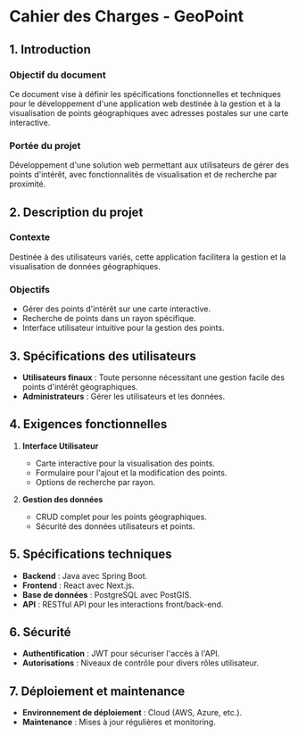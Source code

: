# Cahier des Charges - GeoPoint

## 1. Introduction

### Objectif du document
Ce document vise à définir les spécifications fonctionnelles et techniques pour le développement d'une application web destinée à la gestion et à la visualisation de points géographiques avec adresses postales sur une carte interactive.

### Portée du projet
Développement d'une solution web permettant aux utilisateurs de gérer des points d'intérêt, avec fonctionnalités de visualisation et de recherche par proximité.

## 2. Description du projet

### Contexte
Destinée à des utilisateurs variés, cette application facilitera la gestion et la visualisation de données géographiques.

### Objectifs
- Gérer des points d'intérêt sur une carte interactive.
- Recherche de points dans un rayon spécifique.
- Interface utilisateur intuitive pour la gestion des points.

## 3. Spécifications des utilisateurs

- **Utilisateurs finaux** : Toute personne nécessitant une gestion facile des points d'intérêt géographiques.
- **Administrateurs** : Gérer les utilisateurs et les données.

## 4. Exigences fonctionnelles

1. **Interface Utilisateur**
   - Carte interactive pour la visualisation des points.
   - Formulaire pour l'ajout et la modification des points.
   - Options de recherche par rayon.

2. **Gestion des données**
   - CRUD complet pour les points géographiques.
   - Sécurité des données utilisateurs et points.

## 5. Spécifications techniques

- **Backend** : Java avec Spring Boot.
- **Frontend** : React avec Next.js.
- **Base de données** : PostgreSQL avec PostGIS.
- **API** : RESTful API pour les interactions front/back-end.

## 6. Sécurité

- **Authentification** : JWT pour sécuriser l'accès à l'API.
- **Autorisations** : Niveaux de contrôle pour divers rôles utilisateur.

## 7. Déploiement et maintenance

- **Environnement de déploiement** : Cloud (AWS, Azure, etc.).
- **Maintenance** : Mises à jour régulières et monitoring.
